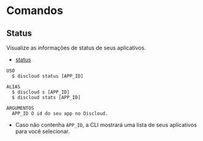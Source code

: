 # Comandos

## Status

Visualize as informações de status de seus aplicativos.

- [status](#status)

```sh-session
USO
  $ discloud status [APP_ID]

ALIAS
  $ discloud s [APP_ID]
  $ discloud stats [APP_ID]

ARGUMENTOS
  APP_ID O id do seu app no ​​Discloud.
```

- Caso não contenha `APP_ID`, a CLI mostrará uma lista de seus aplicativos para você selecionar.
